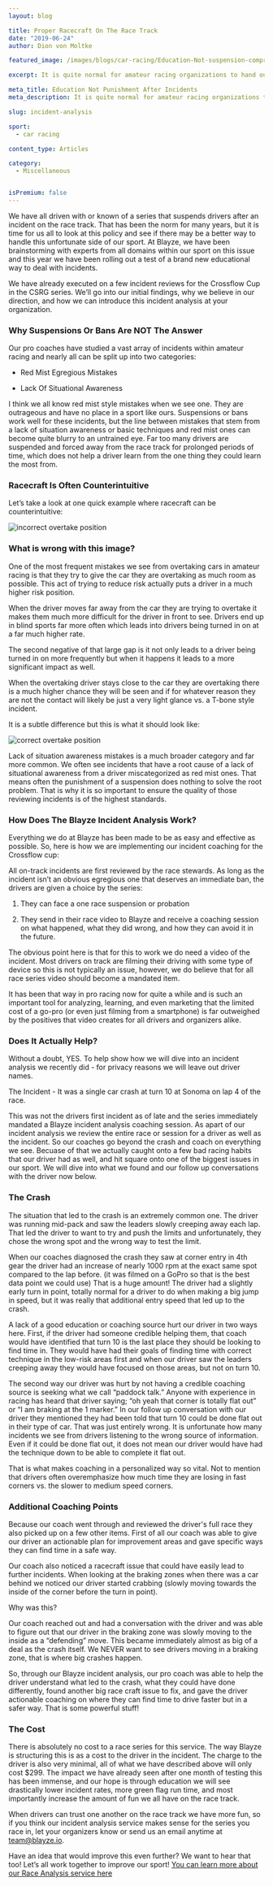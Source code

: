 ```yaml
---
layout: blog

title: Proper Racecraft On The Race Track
date: "2019-06-24"
author: Dion von Moltke

featured_image: /images/blogs/car-racing/Education-Not-suspension-compressor.jpg

excerpt: It is quite normal for amateur racing organizations to hand out suspensions for on track crashes.  While those have a place in this sport, it is used far too often and it does not help drivers learn from the single most important thing they can learn from.

meta_title: Education Not Punishment After Incidents
meta_description: It is quite normal for amateur racing organizations to hand out suspensions for on track crashes.  While those have a place in this sport, it is used far too often and it does not help drivers learn from the single most important thing they can learn from.

slug: incident-analysis

sport:
  - car racing

content_type: Articles

category:
  - Miscellaneous


isPremium: false
---
```


We have all driven with or known of a series that suspends drivers after an incident on the race track. That has been the norm for many years, but it is time for us all to look at this policy and see if there may be a better way to handle this unfortunate side of our sport. At Blayze, we have been brainstorming with experts from all domains within our sport on this issue and this year we have been rolling out a test of a brand new educational way to deal with incidents.

We have already executed on a few incident reviews for the Crossflow Cup in the CSRG series. We’ll go into our initial findings, why we believe in our direction, and how we can introduce this incident analysis at your organization.

### Why Suspensions Or Bans Are NOT The Answer

Our pro coaches have studied a vast array of incidents within amateur racing and nearly all can be split up into two categories:

- Red Mist Egregious Mistakes

- Lack Of Situational Awareness

I think we all know red mist style mistakes when we see one. They are outrageous and have no place in a sport like ours. Suspensions or bans work well for these incidents, but the line between mistakes that stem from a lack of situation awareness or basic techniques and red mist ones can become quite blurry to an untrained eye. Far too many drivers are suspended and forced away from the race track for prolonged periods of time, which does not help a driver learn from the one thing they could learn the most from.

### Racecraft Is Often Counterintuitive

Let’s take a look at one quick example where racecraft can be counterintuitive:

![incorrect overtake position](https://blayze.io/assets/images/blogs/car-racing/Untitled-design-3.jpg)

### What is wrong with this image?

One of the most frequent mistakes we see from overtaking cars in amateur racing is that they try to give the car they are overtaking as much room as possible. This act of trying to reduce risk actually puts a driver in a much higher risk position.

When the driver moves far away from the car they are trying to overtake it makes them much more difficult for the driver in front to see. Drivers end up in blind sports far more often which leads into drivers being turned in on at a far much higher rate.

The second negative of that large gap is it not only leads to a driver being turned in on more frequently but when it happens it leads to a more significant impact as well.

When the overtaking driver stays close to the car they are overtaking there is a much higher chance they will be seen and if for whatever reason they are not the contact will likely be just a very light glance vs. a T-bone style incident.

It is a subtle difference but this is what it should look like:

![correct overtake position](https://blayze.io/assets/images/blogs/car-racing/Untitled-design-2.jpg)

Lack of situation awareness mistakes is a much broader category and far more common. We often see incidents that have a root cause of a lack of situational awareness from a driver miscategorized as red mist ones. That means often the punishment of a suspension does nothing to solve the root problem. That is why it is so important to ensure the quality of those reviewing incidents is of the highest standards.

### How Does The Blayze Incident Analysis Work?

Everything we do at Blayze has been made to be as easy and effective as possible. So, here is how we are implementing our incident coaching for the Crossflow cup:

All on-track incidents are first reviewed by the race stewards. As long as the incident isn’t an obvious egregious one that deserves an immediate ban, the drivers are given a choice by the series:

1. They can face a one race suspension or probation

2) They send in their race video to Blayze and receive a coaching session on what happened, what they did wrong, and how they can avoid it in the future.

The obvious point here is that for this to work we do need a video of the incident. Most drivers on track are filming their driving with some type of device so this is not typically an issue, however, we do believe that for all race series video should become a mandated item.

It has been that way in pro racing now for quite a while and is such an important tool for analyzing, learning, and even marketing that the limited cost of a go-pro (or even just filming from a smartphone) is far outweighed by the positives that video creates for all drivers and organizers alike.

### Does It Actually Help?

Without a doubt, YES. To help show how we will dive into an incident analysis we recently did - for privacy reasons we will leave out driver names.

The Incident - It was a single car crash at turn 10 at Sonoma on lap 4 of the race.

This was not the drivers first incident as of late and the series immediately mandated a Blayze incident analysis coaching session. As apart of our incident analysis we review the entire race or session for a driver as well as the incident. So our coaches go beyond the crash and coach on everything we see. Becuase of that we actually caught onto a few bad racing habits that our driver had as well, and hit square onto one of the biggest issues in our sport. We will dive into what we found and our follow up conversations with the driver now below.

### The Crash

The situation that led to the crash is an extremely common one. The driver was running mid-pack and saw the leaders slowly creeping away each lap. That led the driver to want to try and push the limits and unfortunately, they chose the wrong spot and the wrong way to test the limit.

When our coaches diagnosed the crash they saw at corner entry in 4th gear the driver had an increase of nearly 1000 rpm at the exact same spot compared to the lap before. (it was filmed on a GoPro so that is the best data point we could use) That is a huge amount! The driver had a slightly early turn in point, totally normal for a driver to do when making a big jump in speed, but it was really that additional entry speed that led up to the crash.

A lack of a good education or coaching source hurt our driver in two ways here. First, if the driver had someone credible helping them, that coach would have identified that turn 10 is the last place they should be looking to find time in. They would have had their goals of finding time with correct technique in the low-risk areas first and when our driver saw the leaders creeping away they would have focused on those areas, but not on turn 10.

The second way our driver was hurt by not having a credible coaching source is seeking what we call “paddock talk.” Anyone with experience in racing has heard that driver saying; “oh yeah that corner is totally flat out” or “I am braking at the 1 marker.” In our follow up conversation with our driver they mentioned they had been told that turn 10 could be done flat out in their type of car. That was just entirely wrong. It is unfortunate how many incidents we see from drivers listening to the wrong source of information. Even if it could be done flat out, it does not mean our driver would have had the technique down to be able to complete it flat out.

That is what makes coaching in a personalized way so vital. Not to mention that drivers often overemphasize how much time they are losing in fast corners vs. the slower to medium speed corners.

### Additional Coaching Points

Because our coach went through and reviewed the driver's full race they also picked up on a few other items. First of all our coach was able to give our driver an actionable plan for improvement areas and gave specific ways they can find time in a safe way.

Our coach also noticed a racecraft issue that could have easily lead to further incidents. When looking at the braking zones when there was a car behind we noticed our driver started crabbing (slowly moving towards the inside of the corner before the turn in point).

Why was this?

Our coach reached out and had a conversation with the driver and was able to figure out that our driver in the braking zone was slowly moving to the inside as a “defending” move. This became immediately almost as big of a deal as the crash itself. We NEVER want to see drivers moving in a braking zone, that is where big crashes happen.

So, through our Blayze incident analysis, our pro coach was able to help the driver understand what led to the crash, what they could have done differently, found another big race craft issue to fix, and gave the driver actionable coaching on where they can find time to drive faster but in a safer way. That is some powerful stuff!

### The Cost

There is absolutely no cost to a race series for this service. The way Blayze is structuring this is as a cost to the driver in the incident. The charge to the driver is also very minimal, all of what we have described above will only cost \$299. The impact we have already seen after one month of testing this has been immense, and our hope is through education we will see drastically lower incident rates, more green flag run time, and most importantly increase the amount of fun we all have on the race track.

When drivers can trust one another on the race track we have more fun, so if you think our incident analysis service makes sense for the series you race in, let your organizers know or send us an email anytime at [team@blayze.io](mailto:team@blayze.io).

Have an idea that would improve this even further? We want to hear that too! Let’s all work together to improve our sport!
[You can learn more about our Race Analysis service here](https://blayze.io/pricing)
